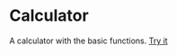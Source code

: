 # Calculator 
A calculator with the basic functions.
[Try it](https://tranthaituananh.github.io/calculator/)
